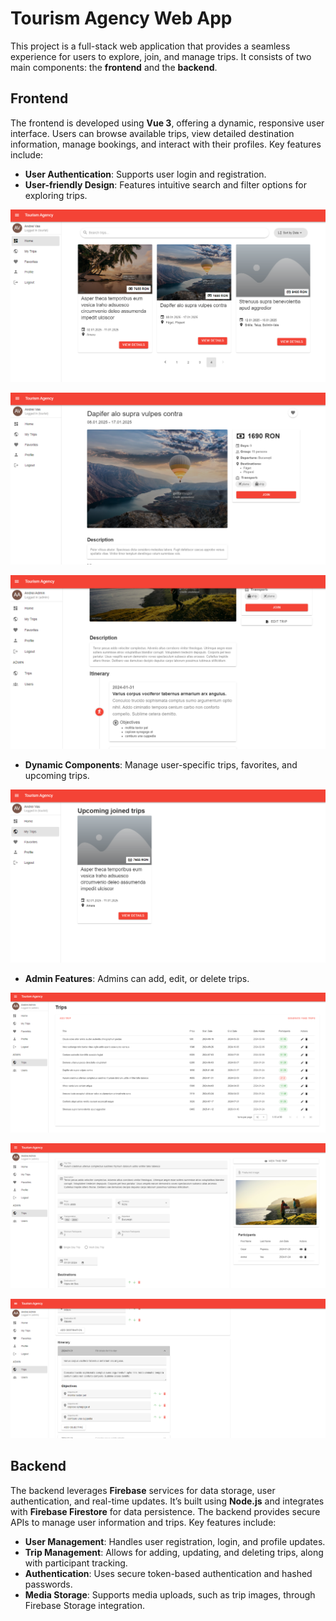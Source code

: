 # Tourism Agency Web App

This project is a full-stack web application that provides a seamless experience for users to explore, join, and manage trips. It consists of two main components: the **frontend** and the **backend**.

## Frontend

The frontend is developed using **Vue 3**, offering a dynamic, responsive user interface. Users can browse available trips, view detailed destination information, manage bookings, and interact with their profiles. Key features include:

- **User Authentication**: Supports user login and registration.
- **User-friendly Design**: Features intuitive search and filter options for exploring trips.

![Trip browsing screenshot](/docs/1.png)

![Trip details screenshot](/docs/2.png)

![More trip screenshots](/docs/22.png)

- **Dynamic Components**: Manage user-specific trips, favorites, and upcoming trips.

![User trips screenshot](/docs/3.png)

- **Admin Features**: Admins can add, edit, or delete trips.

![Admin add/edit trips](/docs/4.png)

![Admin trip deletion](/docs/5.png)

![Trip management screenshots](/docs/6.png)

## Backend

The backend leverages **Firebase** services for data storage, user authentication, and real-time updates. It’s built using **Node.js** and integrates with **Firebase Firestore** for data persistence. The backend provides secure APIs to manage user information and trips. Key features include:

- **User Management**: Handles user registration, login, and profile updates.
- **Trip Management**: Allows for adding, updating, and deleting trips, along with participant tracking.
- **Authentication**: Uses secure token-based authentication and hashed passwords.
- **Media Storage**: Supports media uploads, such as trip images, through Firebase Storage integration.


